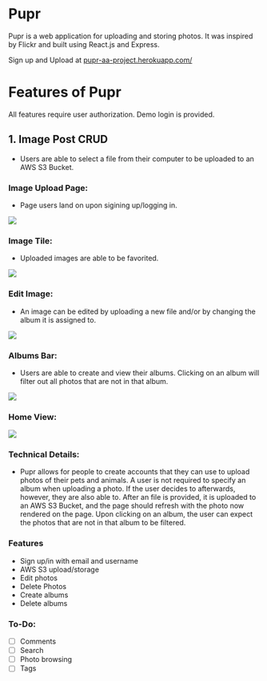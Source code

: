 # Pupr

Pupr is a web application for uploading and storing photos. It was
 inspired by Flickr and built using React.js and Express.

Sign up and Upload at [pupr-aa-project.herokuapp.com/](https://pupr-aa-project.herokuapp.com/)



# Features of Pupr

All features require user authorization. Demo login is provided.

## 1. Image Post CRUD
* Users are able to select a file from their computer to be uploaded to an AWS S3 Bucket.

### Image Upload Page:
* Page users land on upon sigining up/logging in.

![](https://i.gyazo.com/8294c5901a0c9a8a93a73c98f3f80bc1.jpg)

### Image Tile:
* Uploaded images are able to be favorited.

![](https://i.gyazo.com/9349a1d53bd0293bbf14b669dc09cc1e.png)


### Edit Image:
* An image can be edited by uploading a new file and/or by changing the album it is assigned to.

![](https://i.gyazo.com/ee61b91a69df4429c7440261423877f1.jpg)



### Albums Bar:
* Users are able to create and view their albums. Clicking on an album will filter out all photos that are not in that album.

![](https://i.gyazo.com/9675c8b0d95685b0774029bbd7da3ff3.png)

### Home View:

![](https://i.ibb.co/DzDhnny/a3318844eccf2d9cb0f535c323e4ba61.jpg)

### Technical Details:
* Pupr allows for people to create accounts that they can use to upload photos of their pets and animals. A user is not required to specify an album when uploading a photo. If the user decides to afterwards, however, they are also able to. After an file is provided, it is uploaded to an AWS S3 Bucket, and the page should refresh with the photo now rendered on the page. Upon clicking on an album, the user can expect the photos that are not in that album to be filtered.


### Features
* Sign up/in with email and username
* AWS S3 upload/storage
* Edit photos
* Delete Photos
* Create albums
* Delete albums

### To-Do:
* [ ] Comments
* [ ] Search
* [ ] Photo browsing
* [ ] Tags
